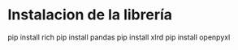 # Instalacion de la librería
pip install rich
pip install pandas
pip install xlrd
pip install openpyxl